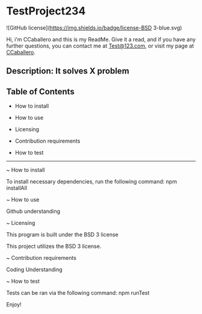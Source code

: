 # TestProject234
  ![GitHub license](https://img.shields.io/badge/license-BSD 3-blue.svg)

  Hi, i'm CCaballero and this is my ReadMe. Give it a read, and if you have any further questions, 
  you can contact me at  Test@123.com, or visit my page at [CCaballero](https://github.com/CCaballero/).

## Description: It solves X problem

## Table of Contents 

* How to install

* How to use

* Licensing

* Contribution requirements

* How to test

_______________________________________________________________________________________

~ How to install

To install necessary dependencies, run the following command: npm installAll


~ How to use

Github understanding

~ Licensing

This program is built under the BSD 3 license

This project utilizes the BSD 3 license.
  
~ Contribution requirements

Coding Understanding

~ How to test

Tests can be ran via the following command: npm runTest

Enjoy!
